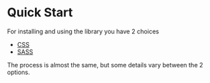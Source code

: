 # Quick Start

For installing and using the library you have 2 choices
- [CSS](./css.md)
- [SASS](./sass.md)

The process is almost the same, but some details vary between the 2 options.
